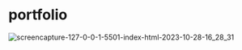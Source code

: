 # portfolio
![screencapture-127-0-0-1-5501-index-html-2023-10-28-16_28_31](https://github.com/prince-kalariya/portfolio/assets/144786526/1b9b089d-ac08-4524-ae9d-a83f891a890f)
